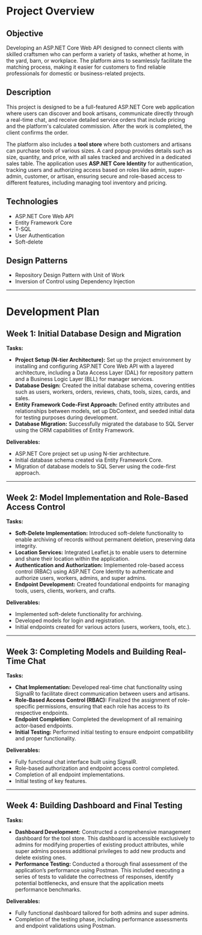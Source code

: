 # Project Overview

## Objective
Developing an ASP.NET Core Web API designed to connect clients with skilled craftsmen who can perform a variety of tasks, whether at home, in the yard, barn, or workplace. The platform aims to seamlessly facilitate the matching process, making it easier for customers to find reliable professionals for domestic or business-related projects.

## Description
This project is designed to be a full-featured ASP.NET Core web application where users can discover and book artisans, communicate directly through a real-time chat, and receive detailed service orders that include pricing and the platform's calculated commission. After the work is completed, the client confirms the order. 

The platform also includes a **tool store** where both customers and artisans can purchase tools of various sizes. A card popup provides details such as size, quantity, and price, with all sales tracked and archived in a dedicated sales table. The application uses **ASP.NET Core Identity** for authentication, tracking users and authorizing access based on roles like admin, super-admin, customer, or artisan, ensuring secure and role-based access to different features, including managing tool inventory and pricing.

## Technologies
- ASP.NET Core Web API
- Entity Framework Core
- T-SQL
- User Authentication
- Soft-delete

## Design Patterns
- Repository Design Pattern with Unit of Work
- Inversion of Control using Dependency Injection

---

# Development Plan

## Week 1: Initial Database Design and Migration
**Tasks:**
- **Project Setup (N-tier Architecture):** Set up the project environment by installing and configuring ASP.NET Core Web API with a layered architecture, including a Data Access Layer (DAL) for repository pattern and a Business Logic Layer (BLL) for manager services.
- **Database Design:** Created the initial database schema, covering entities such as users, workers, orders, reviews, chats, tools, sizes, cards, and sales.
- **Entity Framework Code-First Approach:** Defined entity attributes and relationships between models, set up DbContext, and seeded initial data for testing purposes during development.
- **Database Migration:** Successfully migrated the database to SQL Server using the ORM capabilities of Entity Framework.

**Deliverables:**
- ASP.NET Core project set up using N-tier architecture.
- Initial database schema created via Entity Framework Core.
- Migration of database models to SQL Server using the code-first approach.

---

## Week 2: Model Implementation and Role-Based Access Control
**Tasks:**
- **Soft-Delete Implementation:** Introduced soft-delete functionality to enable archiving of records without permanent deletion, preserving data integrity.
- **Location Services:** Integrated Leaflet.js to enable users to determine and share their location within the application.
- **Authentication and Authorization:** Implemented role-based access control (RBAC) using ASP.NET Core Identity to authenticate and authorize users, workers, admins, and super admins.
- **Endpoint Development:** Created foundational endpoints for managing tools, users, clients, workers, and crafts.

**Deliverables:**
- Implemented soft-delete functionality for archiving.
- Developed models for login and registration.
- Initial endpoints created for various actors (users, workers, tools, etc.).

---

## Week 3: Completing Models and Building Real-Time Chat
**Tasks:**
- **Chat Implementation:** Developed real-time chat functionality using SignalR to facilitate direct communication between users and artisans.
- **Role-Based Access Control (RBAC):** Finalized the assignment of role-specific permissions, ensuring that each role has access to its respective endpoints.
- **Endpoint Completion:** Completed the development of all remaining actor-based endpoints.
- **Initial Testing:** Performed initial testing to ensure endpoint compatibility and proper functionality.

**Deliverables:**
- Fully functional chat interface built using SignalR.
- Role-based authorization and endpoint access control completed.
- Completion of all endpoint implementations.
- Initial testing of key features.

---

## Week 4: Building Dashboard and Final Testing
**Tasks:**
- **Dashboard Development:** Constructed a comprehensive management dashboard for the tool store. This dashboard is accessible exclusively to admins for modifying properties of existing product attributes, while super admins possess additional privileges to add new products and delete existing ones.
- **Performance Testing:** Conducted a thorough final assessment of the application’s performance using Postman. This included executing a series of tests to validate the correctness of responses, identify potential bottlenecks, and ensure that the application meets performance benchmarks.

**Deliverables:**
- Fully functional dashboard tailored for both admins and super admins.
- Completion of the testing phase, including performance assessments and endpoint validations using Postman.
